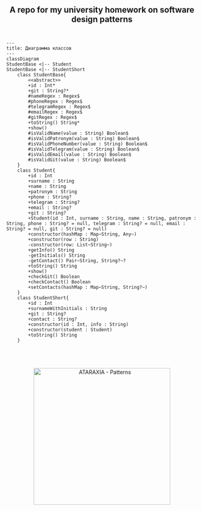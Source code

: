 <h2 align="center">A repo for my university homework on software design patterns<br><br></h2>

```mermaid
---
title: Диаграмма классов
---
classDiagram
StudentBase <|-- Student
StudentBase <|-- StudentShort
    class StudentBase{
        <<abstract>>
        +id : Int*
        +git : String?*
        #nameRegex : Regex$
        #phoneRegex : Regex$
        #telegramRegex : Regex$
        #emailRegex : Regex$
        #gitRegex : Regex$
        +toString() String*
        +show()
        #isValidName(value : String) Boolean$
        #isValidPatronym(value : String) Boolean$
        #isValidPhoneNumber(value : String) Boolean$
        #isValidTelegram(value : String) Boolean$
        #isValidEmail(value : String) Boolean$
        #isValidGit(value : String) Boolean$
    }
    class Student{
        +id : Int
        +surname : String
        +name : String
        +patronym : String
        +phone : String?
        +telegram : String?
        +email : String?
        +git : String?
        +Student(id : Int, surname : String, name : String, patronym : String, phone : String? = null, telegram : String? = null, email : String? = null, git : String? = null)
        +constructor(hashMap : Map~String, Any~)
        +constructor(row : String)
        -constructor(row: List~String~)
        +getInfo() String
        -getInitials() String
        -getContact() Pair~String, String?~?
        +toString() String
        +show()
        +checkGit() Boolean
        +checkContact() Boolean
        +setContacts(hashMap : Map~String, String?~)
    }
    class StudentShort{
        +id : Int
        +surnameWithInitials : String
        +git : String?
        +contact : String?
        +constructor(id : Int, info : String)
        +constructor(student : Student)
        +toString() String
    }
```
##
<h3><br></h3>
<p align="center"><a href="https://youtu.be/bUh2W3jjapA"><img src="https://github.com/user-attachments/assets/423df8af-babc-4bf4-af76-1e2d7c0ab0e9" height=360 alt="ATARAXIA - Patterns"></img></a></p>

